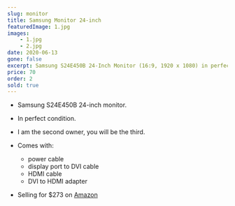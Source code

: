 ```yaml
---
slug: monitor
title: Samsung Monitor 24-inch
featuredImage: 1.jpg
images:
    - 1.jpg
    - 2.jpg
date: 2020-06-13
gone: false
excerpt: Samsung S24E450B 24-Inch Monitor (16:9, 1920 x 1080) in perfect condition
price: 70
order: 2
sold: true
---
```

* Samsung S24E450B 24-inch monitor.
* In perfect condition.
* I am the second owner, you will be the third.
* Comes with:
  * power cable
  * display port to DVI cable
  * HDMI cable
  * DVI to HDMI adapter

* Selling for $273 on [Amazon](https://www.amazon.com.au/Samsung-S24E450B-Display-Full-Black/dp/B012W2QLW4)
